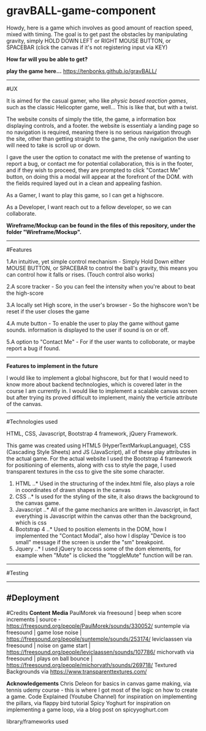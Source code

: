 # gravBALL-game-component

Howdy, here is a game which involves as good amount of reaction speed, mixed with timing.
The goal is to get past the obstacles by manipulating gravity, simply HOLD DOWN LEFT or RIGHT MOUSE BUTTON, or SPACEBAR (click the canvas if it's not registering input via KEY)

**How far will you be able to get?**

**play the game here...** https://tenbonks.github.io/gravBALL/

---

#UX

It is aimed for the casual gamer, who like *physic based reaction games*, such as the classic Helicopter game, well... This is like that, but with a twist. 

The website consits of simply the title, the game, a information box displaying controls, and a footer. the website is essentialy a landing page so no navigation is required, meaning there is no serious navigation through the site, other than getting straight to the game, the only navigation the user will need to take is scroll up or down.

I gave the user the option to conatact me with the pretense of wanting to report a bug, or contact me for potential collaboration, this is in the footer, and if they wish to proceed, they are prompted to click "Contact Me" button, on doing this a modal will appear at the forefront of the DOM. with the fields required layed out in a clean and appealing fashion.

As a Gamer, I want to play this game, so I can get a highscore.

As a Developer, I want reach out to a fellow developer, so we can collaborate.

**Wireframe/Mockup can be found in the files of this repository, under the folder "Wireframe/Mockup".**

---

#Features

1.An intuitive, yet simple control mechanism - Simply Hold Down either MOUSE BUTTON, or SPACEBAR to control the ball's gravity, this means you can control how it falls or rises. (Touch control also works)

2.A score tracker - So you can feel the intensity when you're about to beat the high-score

3.A locally set High score, in the user's browser - So the highscore won't be reset if the user closes the game

4.A mute button - To enable the user to play the game without game sounds. information is displayed to the user if sound is on or off.

5.A option to "Contact Me" - For if the user wants to colloborate, or maybe report a bug if found.




---
**Features to implement in the future**

I would like to implement a global highscore, but for that I would need to know more about backend technologies, which is covered later in the course I am currently in.
I would like to implement a scalable canvas screen but after trying its proved difficult to implement, mainly the verticle attribute of the canvas.


---
#Technologies used

HTML, CSS, Javascript, Bootstrap 4 framework, jQuery Framework.

This game was created using HTML5 (HyperTextMarkupLanguage), CSS (Cascading Style Sheets) and JS (JavaScript), all of these play attributes in the actual game. For the actual website I used the Bootstrap 4 framework for positioning of elements, along with css to style the page, I used transparent textures in the css to give the site some character.

1. HTML
..* Used in the structuring of the index.html file, also plays a role in coordinates of drawn shapes in the canvas
2. CSS
..* Is used for the styling of the site, it also draws the background to the canvas game.
3. Javascript
..* All of the game mechanics are written in Javascript, in fact everything is Javascript within the canvas other than the background, which is css
4. Bootstrap 4 
..* Used to position elements in the DOM, how I implemented the "Contact Modal", also how I display "Device is too small" message if the screen is under the "sm" breakpoint.
5. Jquery
..* I used jQuery to access some of the dom elements, for example when "Mute" is clicked the "toggleMute" function will be ran. 

--- 
#Testing


---
#Deployment
---
#Credits
**Content**
**Media**
PaulMorek via freesound | beep when score increments | source - https://freesound.org/people/PaulMorek/sounds/330052/
suntemple via freesound | game lose noise | https://freesound.org/people/suntemple/sounds/253174/
leviclaassen via freesound | noise on game start | https://freesound.org/people/leviclaassen/sounds/107786/
michorvath via freesound | plays on ball bounce | https://freesound.org/people/michorvath/sounds/269718/
Textured Backgrounds via https://www.transparenttextures.com/

**Acknowledgements**
Chris Deleon for basics in canvas game making, via tennis udemy course - this is where I got most of the logic on how to create a game.
Code Explained (Youtube Channel) for inspiration on implementing the pillars, via flappy bird tutorial
Spicy Yoghurt for inspiration on implementing a game loop, via a blog post on spicyyoghurt.com


library/frameworks used
